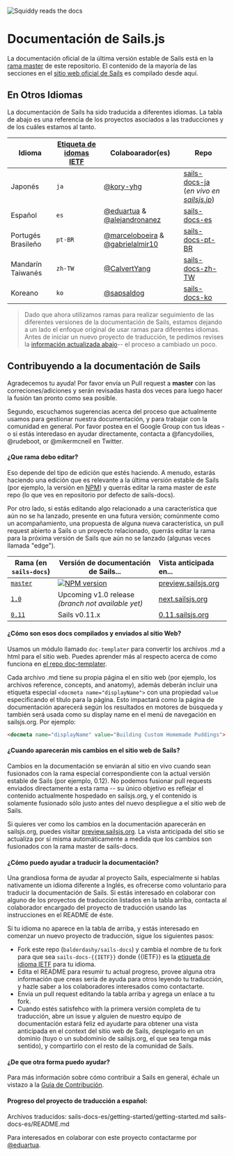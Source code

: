 ![Squiddy reads the docs](http://sailsjs.org/images/squidford_swimming.png)

# Documentación de Sails.js

La documentación oficial de la última versión estable de Sails está en la [rama master](https://github.com/balderdashy/sails-docs) de este repositorio. El contenido de la mayoría de las secciones en el [sitio web oficial  de Sails](http://sailsjs.org) es compilado desde aquí.


## En Otros Idiomas

La documentación de Sails ha sido traducida a diferentes idiomas. La tabla de abajo es una referencia de los proyectos asociados a las traducciones y de los cuáles estamos al tanto.

| Idioma                     | [Etiqueta de idomas IETF](https://en.wikipedia.org/wiki/IETF_language_tag)  | Colaboarador(es)        | Repo                               |
| ---------------------------- | ------- | ------------------ | ---------------------------------- |
| Japonés                     | `ja`    | [@kory-yhg](https://github.com/kory-yhg)      | [sails-docs-ja](https://github.com/balderdashy/sails-docs/tree/ja) <br/>(_en vivo en [sailsjs.jp](http://sailsjs.jp)_)
| Español                      | `es`    | [@eduartua](https://github.com/eduartua/) & [@alejandronanez](https://github.com/alejandronanez)   | [sails-docs-es](https://github.com/eduartua/sails-docs-es)
| Portugés Brasileño         | `pt-BR` | [@marceloboeira](https://github.com/marceloboeira) & [@gabrielalmir10](https://github.com/gabrielalmir10)   | [sails-docs-pt-BR](https://github.com/balderdashy/sails-docs/tree/pt-BR)
| Mandarín Taiwanés           | `zh-TW` | [@CalvertYang](https://github.com/CalvertYang)   | [sails-docs-zh-TW](https://github.com/balderdashy/sails-docs/tree/zh-TW)
| Koreano                       | `ko`    | [@sapsaldog](https://github.com/sapsaldog)   | [sails-docs-ko](https://github.com/balderdashy/sails-docs/tree/ko)

> Dado que ahora utilizamos ramas para realizar seguimiento de las diferentes versiones de la documentación de Sails, estamos dejando a un lado el enfoque original de usar ramas para diferentes idiomas. Antes de iniciar un nuevo proyecto de traducción, te pedimos revises la [información actualizada abajo](#como-puedo-ayudar-a-traducir-la-documentación)-- el proceso a cambiado un poco.



## Contribuyendo a la documentación de Sails

Agradecemos tu ayuda!  Por favor envía un Pull request a **master** con las correciones/adiciones y serán revisadas hasta dos veces para luego hacer la fusión tan pronto como sea posible.

Segundo, escuchamos sugerencias acerca del proceso que actualmente usamos para gestionar nuestra documentación, y para trabajar con la comunidad en general.  Por favor postea en el Google Group con tus ideas - o si estás interedaso en ayudar directamente, contacta a @fancydoilies, @rudeboot, or @mikermcneil en Twitter.

#### ¿Que rama debo editar?

Eso depende del tipo de edición que estés haciendo.  A menudo, estarás haciendo una edición que es relevante a la última versión estable de Sails (por ejemplo, la versión en [NPM](npmjs.org/package/sails)) y querrás editar la rama master de _este_ repo (lo que ves en repositorio por defecto de sails-docs).

Por otro lado, si estás editando algo relacionado a una característica que aún no se ha lanzado, presente en una futura versión; comúnmente como un acompañamiento, una propuesta de alguna nueva característica, un pull request abierto a Sails o un proyecto relacionado, querrás editar la rama para la próxima versión de Sails que aún no se lanzado (algunas veces llamada "edge").


| Rama (en `sails-docs`)                    | Versión de documentación de Sails...                                   | Vista anticipada en...      |
|-------------------------------------------------------------------------------------|------------------------|:-------------------|
| [`master`](https://github.com/balderdashy/sails-docs/tree/master) | [![NPM version](https://badge.fury.io/js/sails.png)](http://badge.fury.io/js/sails) | [preview.sailsjs.org](http://preview.sailsjs.org)
| [`1.0`](https://github.com/balderdashy/sails-docs/tree/1.0) | Upcoming v1.0 release _(branch not available yet)_           | [next.sailsjs.org](http://next.sailsjs.org)
| [`0.11`](https://github.com/balderdashy/sails-docs/tree/0.11) | Sails v0.11.x           | [0.11.sailsjs.org](http://0.11.sailsjs.org)


#### ¿Cómo son esos docs compilados y enviados al sitio Web?

Usamos un módulo llamado `doc-templater` para convertir los archivos .md a html para el sitio web. Puedes aprender más al respecto acerca de como funciona en [el repo doc-templater](https://github.com/uncletammy/doc-templater).

Cada archivo .md tiene su propia página el en sitio web (por ejemplo, los archivos reference, concepts, and anatomy), además deberán incluir una etiqueta especial `<docmeta name="displayName">` con una propiedad `value` especificando el título para la página.  Esto impactará como la página de documentación aparecerá según los resultados en motores de búsqueda y también será usada como su display name en el menú de navegación en sailsjs.org.  Por ejemplo:

```markdown
<docmeta name="displayName" value="Building Custom Homemade Puddings">
```

#### ¿Cuando aparecerán mis cambios en el sitio web de Sails?

Cambios en la documentación se enviarán al sitio en vivo cuando sean fusionados con la rama especial correspondiente con la actual versión estable de Sails (por ejemplo, 0.12). No podemos fusionar pull requests enviados directamente a esta rama -- su único objetivo es reflejar el contenido actualmente hospedado en sailsjs.org, y el contenido is solamente fusionado sólo justo antes del nuevo despliegue a el sitio web de Sails.

Si quieres ver como los cambios en la documentación aparecerán en sailsjs.org, puedes visitar [preview.sailsjs.org](http://preview.sailsjs.org). La vista anticipada del sitio se actualiza por sí misma automáticamente a medida que los cambios son fusionados con la rama master de sails-docs.


#### ¿Cómo puedo ayudar a traducir la documentación?

Una grandiosa forma de ayudar al proyecto Sails, especialmente si hablas nativamente un idioma diferente a Inglés, es ofrecerse como voluntario para traducir la documentación de Sails.  Si estás interesado en colaborar con alguno de los proyectos de traducción listados en la tabla arriba, contacta al colaborador encargado del proyecto de traducción usando las instrucciones en el README de éste.

Si tu idioma no aparece en la tabla de arriba, y estás interesado en comenzar un nuevo proyecto de traducción, sigue los siguientes pasos:

+ Fork este repo (`balderdashy/sails-docs`) y cambia el nombre de tu fork para que sea `sails-docs-{{IETF}}` donde {{IETF}} es la [etiqueta de idioma IETF](https://en.wikipedia.org/wiki/IETF_language_tag) para tu idioma.
+ Edita el README para resumir tu actual progreso, provee alguna otra información que creas sería de ayuda para otros leyendo tu traducción, y hazle saber a los colaboradores interesados como contactarte.
+ Envía un pull request editando la tabla arriba y agrega un enlace a tu fork.
+ Cuando estés satisfehco with la primera versión completa de tu traducción, abre un issue y alguien de nuestro equipo de documentación estará feliz ed ayudarte para obtener una vista anticipada en el context del sitio web de Sails, desplegarlo en un dominio (tuyo o un subdominio de sailsjs.org, el que sea tenga más sentido), y compartirlo con el resto de la comunidad de Sails.


#### ¿De que otra forma puedo ayudar?

Para más información sobre cómo contribuir a Sails en general, échale un vistazo a la [Guía de Contribución](https://github.com/balderdashy/sails/blob/master/CONTRIBUTING.md).

#### Progreso del proyecto de traducción a español:
Archivos traducidos:
sails-docs-es/getting-started/getting-started.md
sails-docs-es/README.md

Para interesados en colaborar con este proyecto contactarme por [@eduartua](https://twitter.com/eduartua).
